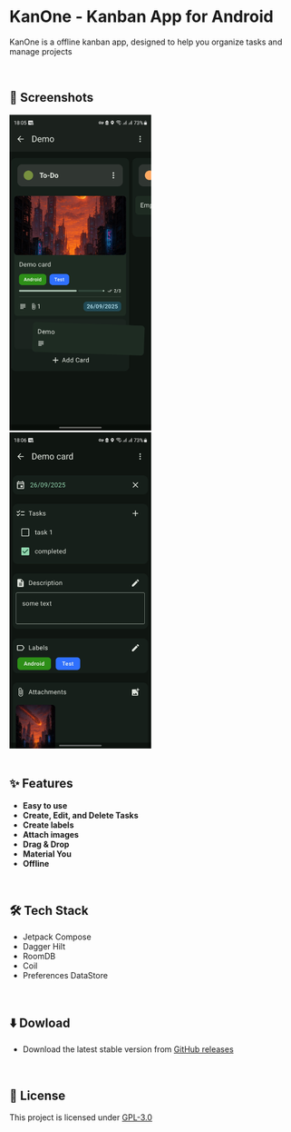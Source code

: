 
# KanOne - Kanban App for Android

KanOne is a offline kanban app, designed to help you organize tasks and manage projects

<br>

## 📱 Screenshots

<div >
  <img src="screenshots/screenshot_1.jpg" width="250">
  &nbsp;&nbsp;&nbsp;
  <img src="screenshots/screenshot_2.jpg" width="250">
</div>

<br>

## ✨ Features

- **Easy to use**
- **Create, Edit, and Delete Tasks**
- **Create labels**
- **Attach images** 
- **Drag & Drop**
- **Material You**
- **Offline**

<br>

## 🛠️ Tech Stack
- Jetpack Compose
- Dagger Hilt
- RoomDB
- Coil
- Preferences DataStore

<br>

## ⬇️ Dowload

- Download the latest stable version from [GitHub releases](https://github.com/EduCost/KanOne/releases/latest)

<br>

## 📃 License
This project is licensed under [GPL-3.0](https://github.com/EduCost/KanOne/blob/main/LICENSE)
